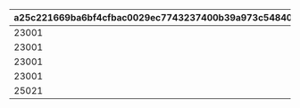|a25c221669ba6bf4cfbac0029ec7743237400b39a973c54840fcb86741b653b5|e8de06a5c8b35e84665287c07daa51c13d91292e7d2ca2ad36d0b5b07852aeb9|1e6096ba6a274567d0bd65e37ed68fefbd828d8f89c6eb05b26db63fee674f6c|e45aae6a52eee44e2df55bc4071a7722eb1f39714776f9760888baeac202fffc|35d4c192fc9897704d91cd5b6f6e74e7a8eded6943f71fee89947f1b86527edc|4e3998195343807c5d7e884f25e2ddc49ce4bf20ced881f6b692dd85319223ee|8f457bedb7c770bfad8fa722f555598d2aac9e7caf863aefa6ea65db6c4cc6e4|38f240f362a9c2ed09088a3954ca9db6ecda778740f0ad2031eb1288bbba1d50|caaa3d3f8cb4efe5516526b6a0640405541caa4ff7a45cb648c024c09756a552|4a412be3873b53430a701016a2228e9a8d1c019ce41666391a8dbd613afe05bd|a7eada8ff1efb24156e1d53ce732964073b9b1633a547ae7e0a99f1aca416444|e11dfcfeadef0f8ea44f91f4b717880f2f60fa7ae4b6156f279cc4516afe0db0|
| --- | --- | --- | --- | --- | --- | --- | --- | --- | --- | --- | --- |
|23001|20003|94002|50003|804100101|0|1|1|1001|0|10011|22003|
|23001|91002|94002|50003|804100201|1|1|4|1002|1|10021|22003|
|23001|91002|94002|50003|804100301|1|1|7|1003|4|10031|22003|
|23001|91002|94002|50003|0|1|0|10|1004|7|10040|22003|
|25021|4104402|91002|21953|0|0|0|11|1005|10|10050|140001|